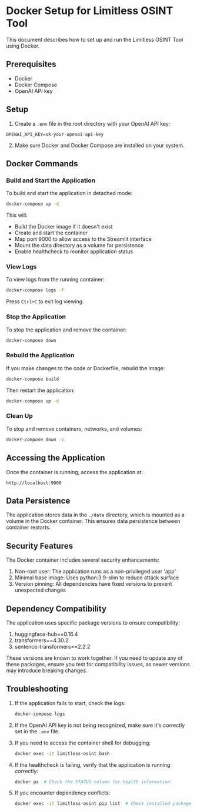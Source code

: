 # Docker Setup for Limitless OSINT Tool

This document describes how to set up and run the Limitless OSINT Tool using Docker.

## Prerequisites

- Docker
- Docker Compose
- OpenAI API key

## Setup

1. Create a `.env` file in the root directory with your OpenAI API key:

```
OPENAI_API_KEY=sk-your-openai-api-key
```

2. Make sure Docker and Docker Compose are installed on your system.

## Docker Commands

### Build and Start the Application

To build and start the application in detached mode:

```bash
docker-compose up -d
```

This will:
- Build the Docker image if it doesn't exist
- Create and start the container
- Map port 9000 to allow access to the Streamlit interface
- Mount the data directory as a volume for persistence
- Enable healthcheck to monitor application status

### View Logs

To view logs from the running container:

```bash
docker-compose logs -f
```

Press `Ctrl+C` to exit log viewing.

### Stop the Application

To stop the application and remove the container:

```bash
docker-compose down
```

### Rebuild the Application

If you make changes to the code or Dockerfile, rebuild the image:

```bash
docker-compose build
```

Then restart the application:

```bash
docker-compose up -d
```

### Clean Up

To stop and remove containers, networks, and volumes:

```bash
docker-compose down -v
```

## Accessing the Application

Once the container is running, access the application at:

```
http://localhost:9000
```

## Data Persistence

The application stores data in the `./data` directory, which is mounted as a volume in the Docker container. This ensures data persistence between container restarts.

## Security Features

The Docker container includes several security enhancements:

1. Non-root user: The application runs as a non-privileged user 'app'
2. Minimal base image: Uses python:3.9-slim to reduce attack surface
3. Version pinning: All dependencies have fixed versions to prevent unexpected changes

## Dependency Compatibility

The application uses specific package versions to ensure compatibility:

1. huggingface-hub==0.16.4
2. transformers==4.30.2 
3. sentence-transformers==2.2.2

These versions are known to work together. If you need to update any of these packages,
ensure you test for compatibility issues, as newer versions may introduce breaking changes.

## Troubleshooting

1. If the application fails to start, check the logs:
   ```bash
   docker-compose logs
   ```

2. If the OpenAI API key is not being recognized, make sure it's correctly set in the `.env` file.

3. If you need to access the container shell for debugging:
   ```bash
   docker exec -it limitless-osint bash
   ```

4. If the healthcheck is failing, verify that the application is running correctly:
   ```bash
   docker ps  # Check the STATUS column for health information
   ```

5. If you encounter dependency conflicts:
   ```bash
   docker exec -it limitless-osint pip list  # Check installed package versions
   ``` 